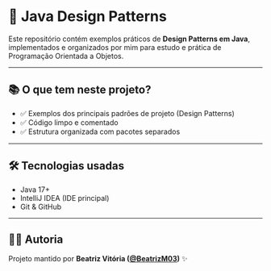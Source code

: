 # 🚀 Java Design Patterns

Este repositório contém exemplos práticos de **Design Patterns em Java**, implementados e organizados por mim para estudo e prática de Programação Orientada a Objetos.

---

## 📚 O que tem neste projeto?

- ✅ Exemplos dos principais padrões de projeto (Design Patterns)  
- ✅ Código limpo e comentado  
- ✅ Estrutura organizada com pacotes separados  

---

## 🛠️ Tecnologias usadas

- Java 17+  
- IntelliJ IDEA (IDE principal)  
- Git & GitHub  

---

## 👩‍💻 Autoria

Projeto mantido por **Beatriz Vitória ([@BeatrizM03](https://github.com/BeatrizM03))** ✨  
